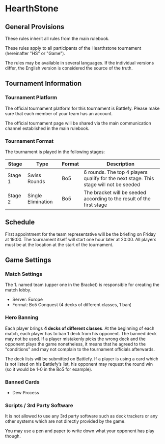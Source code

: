 # HearthStone

## General Provisions

These rules inherit all rules from the main rulebook.

These rules apply to all participants of the Hearthstone tournament (hereinafter "HS" or "Game").

The rules may be available in several languages. If the individual versions differ, the English version is considered the source of the truth.

## Tournament Information

### Tournament Platform

The official tournament platform for this tournament is Battlefy.
Please make sure that each member of your team has an account.

The official tournament page will be shared via the main communication channel established in the main rulebook.

### Tournament Format

The tournament is played in the following stages:

| Stage   | Type               | Format | Description                                                                           |
|---------|--------------------|--------|---------------------------------------------------------------------------------------|
| Stage 1 | Swiss Rounds       | Bo5    | 6 rounds. The top 4 players qualify for the next stage. This stage will not be seeded |
| Stage 2 | Single Elimination | Bo5    | The bracket will be seeded according to the result of the first stage                 |

## Schedule

First appointment for the team representative will be the briefing on Friday at 19:00.
The tournament itself will start one hour later at 20:00.
All players must be at the location at the start of the tournament.

## Game Settings

### Match Settings

The 1. named team (upper one in the Bracket) is responsible for creating the match lobby.

* Server: Europe
* Format: Bo5 Conquest (4 decks of different classes, 1 ban)

### Hero Banning

Each player brings **4 decks of different classes**.
At the beginning of each match, each player has to ban 1 deck from his opponent.
The banned deck may not be used.
If a player mistakenly picks the wrong deck and the opponent plays the game nonetheless, it means that he agreed to the "conditions" and may not complain to the tournament officials afterwards.

The deck lists will be submitted on Battlefy.
If a player is using a card which is not listed on his Battlefy’s list, his opponent may request the round win (so it would be 1-0 in the Bo5 for example).

### Banned Cards

* Dew Process

### Scripts / 3rd Party Software

It is not allowed to use any 3rd party software such as deck trackers or any other systems which are not directly provided by the game.

You may use a pen and paper to write down what your opponent has play though.
